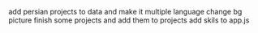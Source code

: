 add persian projects to data and make it multiple language
change bg picture
finish some projects and add them to projects
add skils to app.js